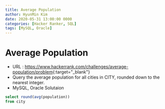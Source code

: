 ```yaml
---
title: Average Population
author: HyunMin Kim
date: 2020-05-31 13:00:00 0000
categories: [Hacker Ranker, SQL]
tags: [MySQL, Oracle]
---
```


# Average Population

- URL : <https://www.hackerrank.com/challenges/average-population/problem>{:target="_blank"}
- Query the average population for all cities in CITY, rounded down to the nearest integer.
- MySQL, Oracle Solutaion

```sql
select round(avg(population))
from city
```